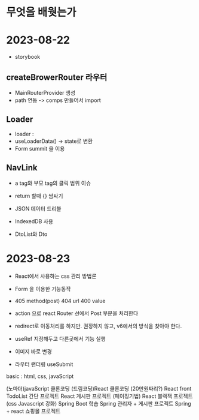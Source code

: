 # 무엇을 배웟는가
# 2023-08-22
- storybook

## createBrowerRouter 라우터
- MainRouterProvider 생성
- path 연동 -> comps 만들어서 import

## Loader
- loader :
- useLoaderData() -> state로 변환
- Form summit 을 이용

## NavLink
- a tag와 부모 tag의 클릭 범위 이슈

- return 할때 {} 쌈싸기
- JSON 데이터 드리블
- IndexedDB 사용
- DtoList와 Dto

# 2023-08-23
- React에서 사용하는 css 관리 방법론
- Form 을 이용한 기능동작

- 405 method(post) 404 url 400 value

- action 으로 react Router 선에서 Post 부분을 처리한다
- redirect로 이동처리를 하지만. 권장하지 않고, v6에서의 방식을 찾아야 한다.
- useRef 지정해두고 다른곳에서 기능 실행
- 이미지 바로 변경
- 라우터 랜더링 useSubmit


basic : html, css, javaScript

(노마더)javaScript 클론코딩
(드림코딩)React 클론코딩 (20만원짜리?)
React front TodoList 간단 프로젝트
React 게시판 프로젝트 (페이징기법)
React 블랙잭 프로젝트 (css Javascript 강화)
Spring Boot 학습
Spring 관리자 + 게시판 프로젝트
Spring + react 쇼핑몰 프로젝트